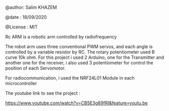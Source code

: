 @author: Salim KHAZEM 


@date : 18/09/2020 


@License : MIT 

Rc ARM is a robotic arm controlled by radiofrequency 

The robot arm uses three conventional PWM servos, and each angle is controlled by a variable resistor by RC. The rotary potentiometer used B curve 10k ohm.
For this project i used 2 Arduino, one for the Transmitter and another one for the receiver, 
i also used 3 potentiometer for control the position of each Servomotor. 

For radiocommunication, i used the NRF24L01 Module in each microcontroller


The youtube link to see the project : 

https://www.youtube.com/watch?v=CB5E3g89fRI&feature=youtu.be


